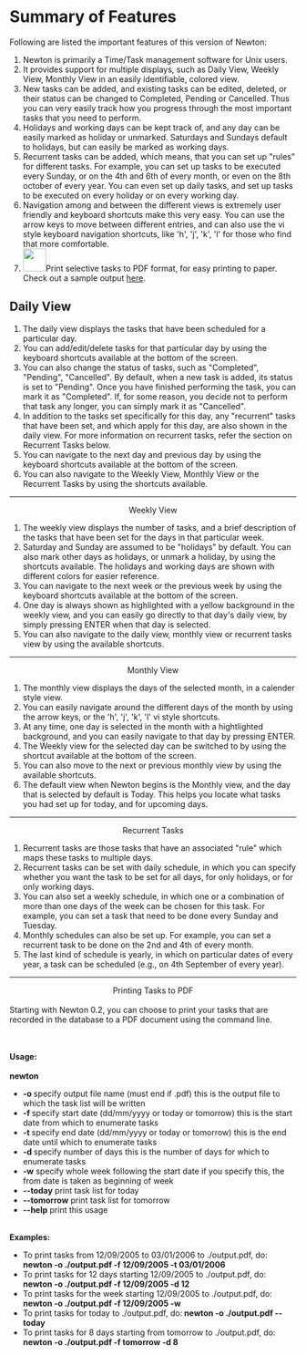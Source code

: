 

# Summary of Features
Following are listed the important features of this version of Newton:

1. Newton is primarily a Time/Task management software for Unix users.
2. It provides support for multiple displays, such as Daily View, Weekly View, Monthly View in an easily identifiable, colored view.
3. New tasks can be added, and existing tasks can be edited, deleted, or their status can be changed to Completed, Pending or Cancelled. Thus you can very easily track how you progress through the most important tasks that you need to perform.
4. Holidays and working days can be kept track of, and any day can be easily marked as holiday or unmarked. Saturdays and Sundays default to holidays, but can easily be marked as working days.
5. Recurrent tasks can be added, which means, that you can set up &quot;rules&quot; for different tasks. For example, you can set up tasks to be executed every Sunday, or on the 4th and 6th of every month, or even on the 8th october of every year. You can even set up daily tasks, and set up tasks to be executed on every holiday or on every working day.
6. Navigation among and between the different views is extremely user friendly and keyboard shortcuts make this very easy. You can use the arrow keys to move between different entries, and can also use the vi style keyboard navigation shortcuts, like 'h', 'j', 'k', 'l' for those who find that more comfortable.
7. <img src="images/new.gif" alt="" height="40" width="40" border="0">Print selective tasks to PDF&nbsp;format, for easy printing to paper.  Check out a sample output <a href="software/plan.pdf">here</a>.


## Daily View

<ol>
<li>The daily view displays the tasks that have been scheduled for a particular day.</li>
<li>You can add/edit/delete tasks for that particular day by using the keyboard shortcuts available at the bottom of the screen.</li>
<li>You can also change the status of tasks, such as "Completed", "Pending", "Cancelled". By default, when a new task is added, its status is set to "Pending". Once you have finished performing the task, you can mark it as "Completed". If, for some reason, you decide not to perform that task any longer, you can simply mark it as "Cancelled".</li>
<li>In addition to the tasks set specifically for this day, any "recurrent" tasks that have been set, and which apply for this day, are also shown in the daily view. For more information on recurrent tasks, refer the section on Recurrent Tasks below.</li>
<li>You can navigate to the next day and previous day by using the keyboard shortcuts available at the bottom of the screen.</li>
<li>You can also navigate to the Weekly View, Monthly View or the Recurrent Tasks by using the shortcuts available.</li>
</ol>
<hr>
<div class="section-heading" align="center">Weekly View</div>

<ol>
<li>The weekly view displays the number of tasks, and a brief description of the tasks that have been set for the days in that particular week.</li>
<li>Saturday and Sunday are assumed to be "holidays" by default. You can also mark other days as holidays, or unmark a holiday, by using the shortcuts available. The holidays and working days are shown with different colors for easier reference.</li>
<li>You can navigate to the next week or the previous week by using the keyboard shortcuts available at the bottom of the screen.</li>
<li>One day is always shown as highlighted with a yellow background in the weekly view, and you can easily go directly to that day's daily view, by simply pressing ENTER when that day is selected.</li>
<li>You can also navigate to the daily view, monthly view or recurrent tasks view by using the available shortcuts.</li>
</ol>
<hr>
<div class="section-heading" align="center">Monthly View</div>

<ol>
<li>The monthly view displays the days of the selected month, in a calender style view.</li>
<li>You can easily navigate around the different days of the month by using the arrow keys, or the 'h', 'j', 'k', 'l' vi style shortcuts.</li>
<li>At any time, one day is selected in the month with a hightlighted background, and you can easily navigate to that day by pressing ENTER.</li>
<li>The Weekly view for the selected day can be switched to by using the shortcut available at the bottom of the screen.</li>
<li>You can also move to the next or previous monthly view by using the available shortcuts.</li>
<li>The default view when Newton begins is the Monthly view, and the day that is selected by default is Today. This helps you locate what tasks you had set up for today, and for upcoming days.</li>
</ol>
<hr>
<div class="section-heading" align="center">Recurrent Tasks</div>

<ol>
<li>Recurrent tasks are those tasks that have an associated "rule" which maps these tasks to multiple days.</li>
<li>Recurrent tasks can be set with daily schedule, in which you can specify whether you want the task to be set for all days, for only holidays, or for only working days.</li>
<li>You can also set a weekly schedule, in which one or a combination of more than one days of the week can be chosen for this task. For example, you can set a task that need to be done every Sunday and Tuesday.</li>
<li>Monthly schedules can also be set up. For example, you can set a recurrent task to be done on the 2nd and 4th of every month.</li>
<li>The last kind of schedule is yearly, in which on particular dates of every year, a task can be scheduled (e.g., on 4th September of every year).</li>
</ol>
<hr>
<div class="section-heading" align="center">Printing Tasks to PDF</div>
<br>
Starting with Newton 0.2, you can choose to print your tasks that are recorded in the database to a PDF document using the command line.

<br><br>
<b>Usage:</b>
<br><br>
<b>newton</b>
<ul>
<li><b>-o <filename.pdf></b> specify output file name (must end if .pdf) this is the output file to which the task list will be written</li>
<li><b>-f <date></b> specify start date (dd/mm/yyyy or today or tomorrow) this is the start date from which to enumerate tasks</li>
<li><b>-t <date></b> specify end date (dd/mm/yyyy or today or tomorrow) this is the end date until which to enumerate tasks</li>
<li><b>-d <no. of days></b> specify number of days this is the number of days for which to enumerate tasks</li>
<li><b>-w</b> specify whole week following the start date if you specify this, the from date is taken as beginning of week</li>
<li><b>--today</b> print task list for today</li>
<li><b>--tomorrow</b> print task list for tomorrow</li>
<li><b>--help</b> print this usage</li>
</ul>

<br>
<b>Examples:</b>
<br>

<ul>
<li>To print tasks from 12/09/2005 to 03/01/2006 to ./output.pdf, do:<b> newton -o ./output.pdf -f 12/09/2005 -t 03/01/2006</b></li>
<li>To print tasks for 12 days starting 12/09/2005 to ./output.pdf, do:<b> newton -o ./output.pdf -f 12/09/2005 -d 12</b></li>
<li>To print tasks for the week starting 12/09/2005 to ./output.pdf, do:<b> newton -o ./output.pdf -f 12/09/2005 -w</b></li>
<li>To print tasks for today to ./output.pdf, do:<b> newton -o ./output.pdf --today</b></li>
<li>To print tasks for 8 days starting from tomorrow to ./output.pdf, do:<b> newton -o ./output.pdf -f tomorrow -d 8</b></li>
</ul>

